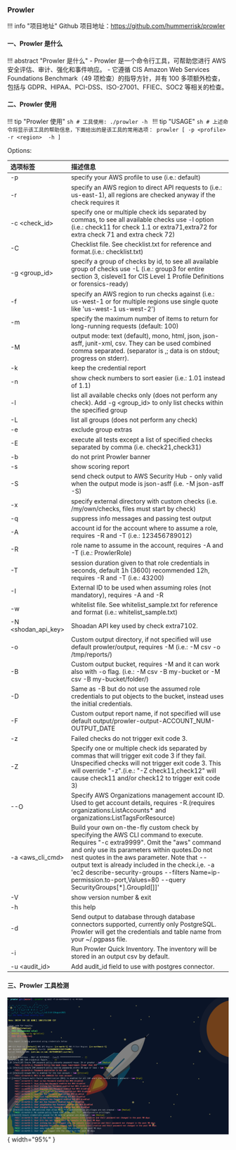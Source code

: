 
### Prowler

!!! info "项目地址"
    Github 项目地址：https://github.com/hummerrisk/prowler
 
#### 一、Prowler 是什么

!!! abstract "Prowler 是什么"
    - Prowler 是一个命令行工具，可帮助您进行 AWS 安全评估、审计、强化和事件响应。
    - 它遵循 CIS Amazon Web Services Foundations Benchmark（49 项检查）的指导方针，并有 100 多项额外检查，包括与 GDPR、HIPAA、PCI-DSS、ISO-27001、FFIEC、SOC2 等相关的检查。

#### 二、Prowler 使用

!!! tip "Prowler 使用"
    ```sh
    # 工具使用:
    ./prowler -h
    ```
!!! tip "USAGE"
    ```sh
    # 上述命令将显示该工具的帮助信息，下面给出的是该工具的常用选项：
    prowler [ -p <profile> -r <region>  -h ]
    ```

Options:

| 选项标签                           | 描述信息                                                                                                                                                                                                                                                                                                                                                                                                                                                                                                                                                                                                                                                                                                                                                                         |
|:-------------------------------|:-----------------------------------------------------------------------------------------------------------------------------------------------------------------------------------------------------------------------------------------------------------------------------------------------------------------------------------------------------------------------------------------------------------------------------------------------------------------------------------------------------------------------------------------------------------------------------------------------------------------------------------------------------------------------------------------------------------------------------------------------------------------------------|
| -p <profile>                   | specify your AWS profile to use (i.e.: default)                                                                                                                                                                                                                                                                                                                                                                                                                                                                                                                                                                                                                                                                                                                              |
| -r <region>                    | specify an AWS region to direct API requests to (i.e.: us-east-1), all regions are checked anyway if the check requires it                                                                                                                                                                                                                                                                                                                                                                                                                                                                                                                                                                                                                                                   |
| -c <check_id>                  | specify one or multiple check ids separated by commas, to see all available checks use -l option (i.e.: check11 for check 1.1 or extra71,extra72 for extra check 71 and extra check 72)                                                                                                                                                                                                                                                                                                                                                                                                                                                                                                                                                                                      |
| -C                             | Checklist file. See checklist.txt for reference and format.(i.e.: checklist.txt)                                                                                                                                                                                                                                                                                                                                                                                                                                                                                                                                                                                                                                                                                             |
| -g <group_id>                  | specify a group of checks by id, to see all available group of checks use  -L (i.e.: group3 for entire section 3, cislevel1 for CIS Level 1 Profile Definitions or forensics-ready)                                                                                                                                                                                                                                                                                                                                                                                                                                                                                                                                                                                          |
| -f <filterregion>              | specify an AWS region to run checks against (i.e.: us-west-1 or for multiple regions use single quote like 'us-west-1 us-west-2')                                                                                                                                                                                                                                                                                                                                                                                                                                                                                                                                                                                                                                            |
| -m <maxitems>                  | specify the maximum number of items to return for long-running requests (default: 100)                                                                                                                                                                                                                                                                                                                                                                                                                                                                                                                                                                                                                                                                                       |
| -M <mode>                      | output mode: text (default), mono, html, json, json-asff, junit-xml, csv. They can be used combined comma separated. (separator is ,; data is on stdout; progress on stderr).                                                                                                                                                                                                                                                                                                                                                                                                                                                                                                                                                                                                |
| -k                             | keep the credential report                                                                                                                                                                                                                                                                                                                                                                                                                                                                                                                                                                                                                                                                                                                                                   |
| -n                             | show check numbers to sort easier (i.e.: 1.01 instead of 1.1)                                                                                                                                                                                                                                                                                                                                                                                                                                                                                                                                                                                                                                                                                                                |
| -l                             | list all available checks only (does not perform any check). Add -g <group_id> to only list checks within the specified group                                                                                                                                                                                                                                                                                                                                                                                                                                                                                                                                                                                                                                                |
| -L                             | list all groups (does not perform any check)                                                                                                                                                                                                                                                                                                                                                                                                                                                                                                                                                                                                                                                                                                                                 |
| -e                             | exclude group extras                                                                                                                                                                                                                                                                                                                                                                                                                                                                                                                                                                                                                                                                                                                                                         |
| -E                             | execute all tests except a list of specified checks separated by comma (i.e. check21,check31)                                                                                                                                                                                                                                                                                                                                                                                                                                                                                                                                                                                                                                                                                |
| -b                             | do not print Prowler banner                                                                                                                                                                                                                                                                                                                                                                                                                                                                                                                                                                                                                                                                                                                                                  |
| -s                             | show scoring report                                                                                                                                                                                                                                                                                                                                                                                                                                                                                                                                                                                                                                                                                                                                                          |
| -S                             | send check output to AWS Security Hub - only valid when the output mode is json-asff (i.e. -M json-asff -S)                                                                                                                                                                                                                                                                                                                                                                                                                                                                                                                                                                                                                                                                  |
| -x                             | specify external directory with custom checks (i.e. /my/own/checks, files must start by check)                                                                                                                                                                                                                                                                                                                                                                                                                                                                                                                                                                                                                                                                               |
| -q                             | suppress info messages and passing test output                                                                                                                                                                                                                                                                                                                                                                                                                                                                                                                                                                                                                                                                                                                               |
| -A                             | account id for the account where to assume a role, requires -R and -T (i.e.: 123456789012)                                                                                                                                                                                                                                                                                                                                                                                                                                                                                                                                                                                                                                                                                   |
| -R                             | role name to assume in the account, requires -A and -T (i.e.: ProwlerRole)                                                                                                                                                                                                                                                                                                                                                                                                                                                                                                                                                                                                                                                                                                   |
| -T                             | session duration given to that role credentials in seconds, default 1h (3600) recommended 12h, requires -R and -T (i.e.: 43200)                                                                                                                                                                                                                                                                                                                                                                                                                                                                                                                                                                                                                                              |
| -I                             | External ID to be used when assuming roles (not mandatory), requires -A and -R                                                                                                                                                                                                                                                                                                                                                                                                                                                                                                                                                                                                                                                                                               |
| -w                             | whitelist file. See whitelist_sample.txt for reference and format (i.e.: whitelist_sample.txt)                                                                                                                                                                                                                                                                                                                                                                                                                                                                                                                                                                                                                                                                               |
| -N <shodan_api_key>            | Shoadan API key used by check extra7102.                                                                                                                                                                                                                                                                                                                                                                                                                                                                                                                                                                                                                                                                                                                                     |
| -o                             | Custom output directory, if not specified will use default prowler/output, requires -M <mode> (i.e.: -M csv -o /tmp/reports/)                                                                                                                                                                                                                                                                                                                                                                                                                                                                                                                                                                                                                                                |
| -B                             | Custom output bucket, requires -M <mode> and it can work also with -o flag. (i.e.: -M csv -B my-bucket or -M csv -B my-bucket/folder/)                                                                                                                                                                                                                                                                                                                                                                                                                                                                                                                                                                                                                                       |
| -D                             | Same as -B but do not use the assumed role credentials to put objects to the bucket, instead uses the initial credentials.                                                                                                                                                                                                                                                                                                                                                                                                                                                                                                                                                                                                                                                   |
| -F                             | Custom output report name, if not specified will use default output/prowler-output-ACCOUNT_NUM-OUTPUT_DATE                                                                                                                                                                                                                                                                                                                                                                                                                                                                                                                                                                                                                                                                   |
| -z                             | Failed checks do not trigger exit code 3.                                                                                                                                                                                                                                                                                                                                                                                                                                                                                                                                                                                                                                                                                                                                    |
| -Z                             | Specify one or multiple check ids separated by commas that will trigger exit code 3 if they fail. Unspecified checks will not trigger exit code 3. This will override "-z".(i.e.: "-Z check11,check12" will cause check11 and/or check12 to trigger exit code 3)                                                                                                                                                                                                                                                                                                                                                                                                                                                                                                             |
| --O <mgmnt acct ID>            | Specify AWS Organizations management account ID. Used to get account details, requires -R.(requires organizations:ListAccounts* and organizations:ListTagsForResource)                                                                                                                                                                                                                                                                                                                                                                                                                                                                                                                                                                                                       |
| -a <aws_cli_cmd>               | Build your own on-the-fly custom check by specifying the AWS CLI command to execute. Requires "-c extra9999". Omit the "aws" command and only use its parameters within quotes.Do not nest quotes in the aws parameter. Note that --output text is already included in the check.i,e. -a 'ec2 describe-security-groups --filters Name=ip-permission.to-port,Values=80 --query SecurityGroups[*].GroupId[]]'                                                                                                                                                                                                                                                                                                                                                                  |
| -V                             | show version number & exit                                                                                                                                                                                                                                                                                                                                                                                                                                                                                                                                                                                                                                                                                                                                                   |
| -h                             | this help                                                                                                                                                                                                                                                                                                                                                                                                                                                                                                                                                                                                                                                                                                                                                                    |
| -d <provider>                  | Send output to database through database connectors supported, currently only PostgreSQL. Prowler will get the credentials and table name from your ~/.pgpass file.                                                                                                                                                                                                                                                                                                                                                                                                                                                                                                                                                                                                          |
| -i                             | Run Prowler Quick Inventory. The inventory will be stored in an output csv by default.                                                                                                                                                                                                                                                                                                                                                                                                                                                                                                                                                                                                                                                                                       |
| -u <audit_id>                  | Add audit_id field to use with postgres connector.                                                                                                                                                                                                                                                                                                                                                                                                                                                                                                                                                                                                                                                                                                                           |

#### 三、Prowler 工具检测

![prowler](../../img/question/prowler1.png){ width="95%" }


